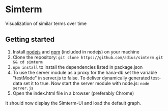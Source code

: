 # Simterm

Visualization of similar terms over time


## Getting started

1. Install [nodejs](http://nodejs.org/) and [npm](https://npmjs.org/) (included in nodejs) on your machine
1. Clone the repository: `git clone https://github.com/adius/simterm.git && cd simterm`
1. `npm install` to install the dependencies listed in package.json
1. To use the server module as a proxy for the hana-db set the variable "testMode" in server.js to false.
	To deliver dynamically generated test-data set it to true.
	Now start the server module with node.js: `node server.js`
1. Open the index.html file in a browser (preferably Chrome)

It should now display the Simterm-UI and load the default graph.
